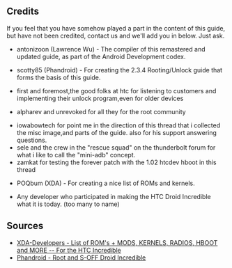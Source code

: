 ## Credits

If you feel that you have somehow played a part in the content of this guide, but have not been credited, contact us and we'll add you in below. Just ask.

* antonizoon (Lawrence Wu) - The compiler of this remastered and updated guide, as part of the Android Development codex. 

* scotty85 (Phandroid) - For creating the 2.3.4 Rooting/Unlock guide that forms the basis of this guide.

- first and foremost,the good folks at htc for listening to customers and implementing their unlock program,even for older devices
* alpharev and unrevoked for all they for the root community 
- iowabowtech for point me in the direction of this thread that i collected the misc image,and parts of the guide. also for his support answering questions.
- sele and the crew in the "rescue squad" on the thunderbolt forum for what i like to call the "mini-adb" concept.
- zamkat for testing the forever patch with the 1.02 htcdev hboot in this thread

* POQbum (XDA) - For creating a nice list of ROMs and kernels.

* Any developer who participated in making the HTC Droid Incredible what it is today. (too many to name)

## Sources

* [XDA-Developers - List of ROM's + MODS, KERNELS, RADIOS, HBOOT and MORE -- For the HTC Incredible](http://forum.xda-developers.com/showthread.php?t=969371)
* [Phandroid - Root and S-OFF Droid Incredible](http://androidforums.com/incredible-all-things-root/531353-how-unlock-downgrade-achieve-s-off-htcdev.html)
